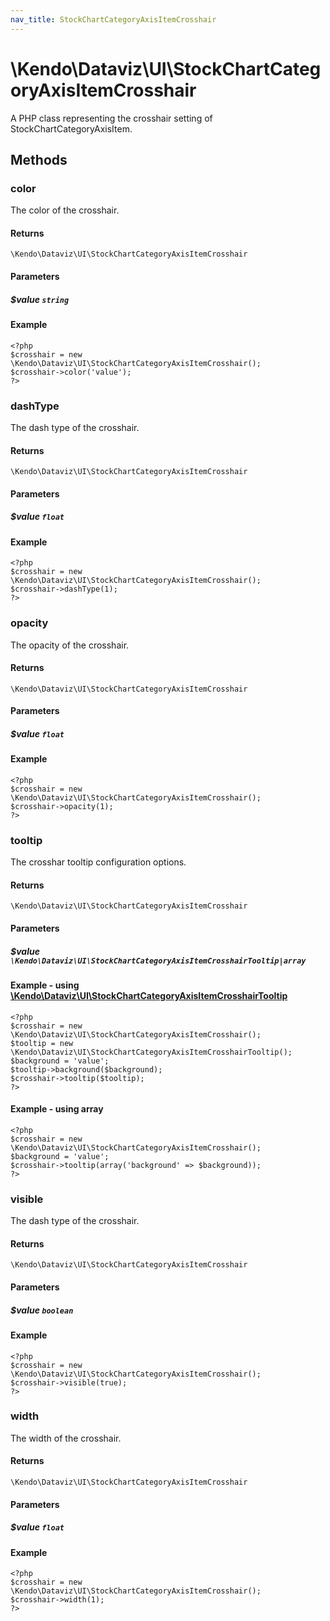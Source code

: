 ```yaml
---
nav_title: StockChartCategoryAxisItemCrosshair
---
```


# \Kendo\Dataviz\UI\StockChartCategoryAxisItemCrosshair

A PHP class representing the crosshair setting of StockChartCategoryAxisItem.


## Methods

### color
The color of the crosshair.

#### Returns
`\Kendo\Dataviz\UI\StockChartCategoryAxisItemCrosshair`

#### Parameters

##### $value `string`



#### Example 
    <?php
    $crosshair = new \Kendo\Dataviz\UI\StockChartCategoryAxisItemCrosshair();
    $crosshair->color('value');
    ?>

### dashType
The dash type of the crosshair.

#### Returns
`\Kendo\Dataviz\UI\StockChartCategoryAxisItemCrosshair`

#### Parameters

##### $value `float`



#### Example 
    <?php
    $crosshair = new \Kendo\Dataviz\UI\StockChartCategoryAxisItemCrosshair();
    $crosshair->dashType(1);
    ?>

### opacity
The opacity of the crosshair.

#### Returns
`\Kendo\Dataviz\UI\StockChartCategoryAxisItemCrosshair`

#### Parameters

##### $value `float`



#### Example 
    <?php
    $crosshair = new \Kendo\Dataviz\UI\StockChartCategoryAxisItemCrosshair();
    $crosshair->opacity(1);
    ?>

### tooltip

The crosshar tooltip configuration options.

#### Returns
`\Kendo\Dataviz\UI\StockChartCategoryAxisItemCrosshair`

#### Parameters

##### $value `\Kendo\Dataviz\UI\StockChartCategoryAxisItemCrosshairTooltip|array`


#### Example - using [\Kendo\Dataviz\UI\StockChartCategoryAxisItemCrosshairTooltip](/api/wrappers/php/Kendo/Dataviz/UI/StockChartCategoryAxisItemCrosshairTooltip)
    <?php
    $crosshair = new \Kendo\Dataviz\UI\StockChartCategoryAxisItemCrosshair();
    $tooltip = new \Kendo\Dataviz\UI\StockChartCategoryAxisItemCrosshairTooltip();
    $background = 'value';
    $tooltip->background($background);
    $crosshair->tooltip($tooltip);
    ?>

#### Example - using array

    <?php
    $crosshair = new \Kendo\Dataviz\UI\StockChartCategoryAxisItemCrosshair();
    $background = 'value';
    $crosshair->tooltip(array('background' => $background));
    ?>

### visible
The dash type of the crosshair.

#### Returns
`\Kendo\Dataviz\UI\StockChartCategoryAxisItemCrosshair`

#### Parameters

##### $value `boolean`



#### Example 
    <?php
    $crosshair = new \Kendo\Dataviz\UI\StockChartCategoryAxisItemCrosshair();
    $crosshair->visible(true);
    ?>

### width
The width of the crosshair.

#### Returns
`\Kendo\Dataviz\UI\StockChartCategoryAxisItemCrosshair`

#### Parameters

##### $value `float`



#### Example 
    <?php
    $crosshair = new \Kendo\Dataviz\UI\StockChartCategoryAxisItemCrosshair();
    $crosshair->width(1);
    ?>

